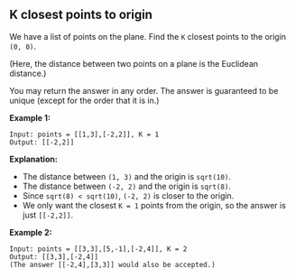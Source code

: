 K closest points to origin
--------------------------

We have a list of points on the plane.  Find the `K` closest points to the origin `(0, 0)`.

(Here, the distance between two points on a plane is the Euclidean distance.)

You may return the answer in any order.  The answer is guaranteed to be unique (except for the order that it is in.)

**Example 1:**
```
Input: points = [[1,3],[-2,2]], K = 1
Output: [[-2,2]]
```

**Explanation:** 
- The distance between `(1, 3)` and the origin is `sqrt(10)`.
- The distance between `(-2, 2)` and the origin is `sqrt(8)`.
- Since `sqrt(8) < sqrt(10)`, `(-2, 2)` is closer to the origin.
- We only want the closest `K = 1` points from the origin, so the answer is just `[[-2,2]]`.

**Example 2:**
```
Input: points = [[3,3],[5,-1],[-2,4]], K = 2
Output: [[3,3],[-2,4]]
(The answer [[-2,4],[3,3]] would also be accepted.)
```